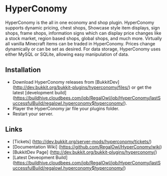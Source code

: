 HyperConomy
===========

HyperConomy is the all in one economy and shop plugin.  HyperConomy supports dynamic pricing, chest shops, Showcase style item displays, sign shops, frame shops, information signs which can display price changes like a stock market, region based shops, global shops, and much more.  Virtually all vanilla Minecraft items can be traded in HyperConomy.  Prices change dynamically or can be set as desired.  For data storage, HyperConomy uses either MySQL or SQLite, allowing easy manipulation of data.

Installation
---------
* Download HyperConomy releases from [BukkitDev] (http://dev.bukkit.org/bukkit-plugins/hyperconomy/files/) or get the latest [development build] (https://buildhive.cloudbees.com/job/RegalOwl/job/HyperConomy/lastSuccessfulBuild/regalowl.hyperconomy$hyperconomy/).
* Player the HyperConomy jar file your plugins folder.
* Restart your server.

Links
---------
* [Tickets] (http://dev.bukkit.org/server-mods/hyperconomy/tickets/)
* [Documentation Wiki] (https://github.com/RegalOwl/HyperConomy/wiki)
* [BukkitDev Page] (http://dev.bukkit.org/bukkit-plugins/hyperconomy/)
* [Latest Deveopment Build] (https://buildhive.cloudbees.com/job/RegalOwl/job/HyperConomy/lastSuccessfulBuild/regalowl.hyperconomy$hyperconomy/)

